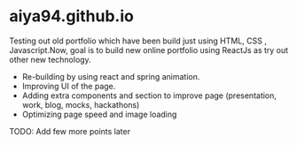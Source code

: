 # aiya94.github.io
Testing out old portfolio which have been build just using HTML, CSS , Javascript.Now, goal is to build new online portfolio using ReactJs as try out other new technology.
- Re-building by using react and spring animation.
- Improving UI of the page.
- Adding extra components and section to improve page (presentation, work, blog, mocks, hackathons)
- Optimizing page speed and image loading

 TODO: Add few more points later
